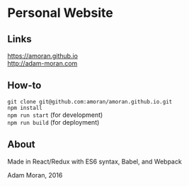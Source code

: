 # Personal Website

## Links
https://amoran.github.io  
http://adam-moran.com  


## How-to
`git clone git@github.com:amoran/amoran.github.io.git`  
`npm install`  
`npm run start` (for development)  
`npm run build` (for deployment)  


## About
Made in React/Redux with ES6 syntax, Babel, and Webpack  


Adam Moran, 2016



